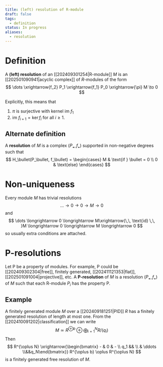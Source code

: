 ```yaml
---
title: (left) resolution of R-module
draft: false
tags:
  - definition
status: In progress
aliases:
  - resolution
---
```

# Definition
A **(left) resolution** of an [[202409301254|R-module]] $M$ is an [[202501090941|acyclic complex]] of $R$-modules of the form
$$
\dots \xrightarrow{f_2} P_1 \xrightarrow{f_1} P_0 \xrightarrow{\pi} M \to 0
$$

Explicitly, this means that 
1) $\pi$ is surjective with kernel $\text{im }f_1$
2) $\text{im }f_{i+1} = \ker f_i$ for all $i \geq 1$. 

## Alternate definition
A **resolution** of $M$ is a complex $(P_\bullet, f_\bullet)$ supported in non-negative degrees such that 
$$
H_\bullet(P_\bullet, f_\bullet) = \begin{cases} M & \text{if } \bullet = 0 \\ 0 & \text{else} \end{cases}
$$

# Non-uniqueness
Every module $M$ has trivial resolutions 
$$
\dots \longrightarrow 0 \longrightarrow 0 \longrightarrow M \longrightarrow 0
$$
and 
$$
\dots \longrightarrow 0 \longrightarrow M\xrightarrow{\,\, \text{id} \,\, }M \longrightarrow 0 \longrightarrow M \longrightarrow 0
$$
so usually extra conditions are attached. 

# P-resolutions
Let P be a property of modules. 
For example, P could be [[202409302304|free]], finitely generated, [[202411121353|flat]], [[202501091004|projective]], etc.
A **P-resolution** of $M$ is a resolution $(P_\bullet, f_\bullet)$ of $M$ such that each R-module $P_i$ has the property P. 

## Example
A finitely generated module $M$ over a [[202409181251|PID]] $R$ has a finitely generated resolution of length at most one. 
From the [[202410091202|classification]] we can write 
$$
M \simeq R^{\oplus b} \oplus \bigoplus_{i=1}^N R \big/(q_i)
$$
Then
$$
R^{\oplus N} \xrightarrow{\begin{bmatrix} - & 0 & - \\ q_1 && \\ & \ddots \\&&q_N\end{bmatrix}} R^{\oplus b} \oplus R^{\oplus N}
$$
is a finitely generated free resolution of $M$.

